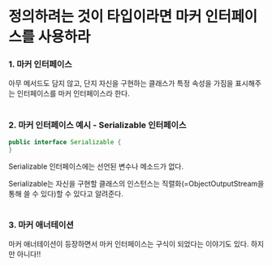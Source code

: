 # 정의하려는 것이 타입이라면 마커 인터페이스를 사용하라

### 1. 마커 인터페이스

아무 메서드도 담지 않고, 단지 자신을 구현하는 클래스가 특정 속성을 가짐을 표시해주는 인터페이스를 마커 인터페이스라 한다.

#
### 2. 마커 인터페이스 예시 - Serializable 인터페이스

```java
public interface Serializable {
}
```
Serializable 인터페이스에는 선언된 변수나 메소드가 없다.

Serializable는 자신을 구현할 클래스의 인스턴스는 직렬화(=ObjectOutputStream을 통해 쓸 수 있다)할 수 있다고 알려준다.

#
### 3. 마커 애너테이션
마커 애너테이션이 등장하면서 마커 인터페이스는 구식이 되었다는 이야기도 있다.
하지만 아니다!!

<br>

